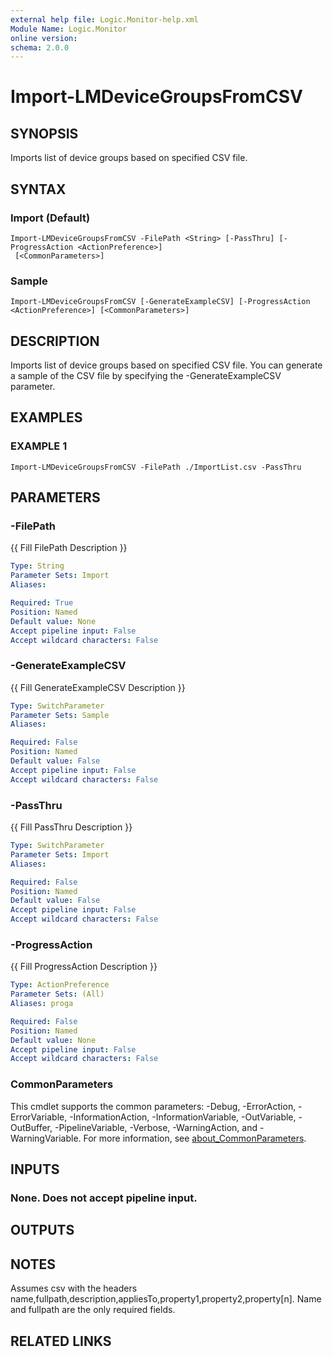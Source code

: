 ```yaml
---
external help file: Logic.Monitor-help.xml
Module Name: Logic.Monitor
online version:
schema: 2.0.0
---
```


# Import-LMDeviceGroupsFromCSV

## SYNOPSIS
Imports list of device groups based on specified CSV file.

## SYNTAX

### Import (Default)
```
Import-LMDeviceGroupsFromCSV -FilePath <String> [-PassThru] [-ProgressAction <ActionPreference>]
 [<CommonParameters>]
```

### Sample
```
Import-LMDeviceGroupsFromCSV [-GenerateExampleCSV] [-ProgressAction <ActionPreference>] [<CommonParameters>]
```

## DESCRIPTION
Imports list of device groups based on specified CSV file.
You can generate a sample of the CSV file by specifying the -GenerateExampleCSV parameter.

## EXAMPLES

### EXAMPLE 1
```
Import-LMDeviceGroupsFromCSV -FilePath ./ImportList.csv -PassThru
```

## PARAMETERS

### -FilePath
{{ Fill FilePath Description }}

```yaml
Type: String
Parameter Sets: Import
Aliases:

Required: True
Position: Named
Default value: None
Accept pipeline input: False
Accept wildcard characters: False
```

### -GenerateExampleCSV
{{ Fill GenerateExampleCSV Description }}

```yaml
Type: SwitchParameter
Parameter Sets: Sample
Aliases:

Required: False
Position: Named
Default value: False
Accept pipeline input: False
Accept wildcard characters: False
```

### -PassThru
{{ Fill PassThru Description }}

```yaml
Type: SwitchParameter
Parameter Sets: Import
Aliases:

Required: False
Position: Named
Default value: False
Accept pipeline input: False
Accept wildcard characters: False
```

### -ProgressAction
{{ Fill ProgressAction Description }}

```yaml
Type: ActionPreference
Parameter Sets: (All)
Aliases: proga

Required: False
Position: Named
Default value: None
Accept pipeline input: False
Accept wildcard characters: False
```

### CommonParameters
This cmdlet supports the common parameters: -Debug, -ErrorAction, -ErrorVariable, -InformationAction, -InformationVariable, -OutVariable, -OutBuffer, -PipelineVariable, -Verbose, -WarningAction, and -WarningVariable. For more information, see [about_CommonParameters](http://go.microsoft.com/fwlink/?LinkID=113216).

## INPUTS

### None. Does not accept pipeline input.
## OUTPUTS

## NOTES
Assumes csv with the headers name,fullpath,description,appliesTo,property1,property2,property\[n\].
Name and fullpath are the only required fields.

## RELATED LINKS
